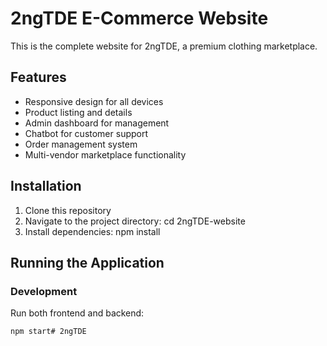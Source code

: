 # 2ngTDE E-Commerce Website

This is the complete website for 2ngTDE, a premium clothing marketplace.

## Features

- Responsive design for all devices
- Product listing and details
- Admin dashboard for management
- Chatbot for customer support
- Order management system
- Multi-vendor marketplace functionality

## Installation

1. Clone this repository
2. Navigate to the project directory: cd 2ngTDE-website
3. Install dependencies: npm install

## Running the Application

### Development

Run both frontend and backend:
```bash
npm start# 2ngTDE
